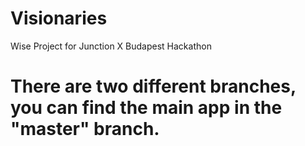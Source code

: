 # Visionaries
Wise Project for Junction X Budapest Hackathon
<h1>There are two different branches, you can find the main app in the "master" branch.</h1>
